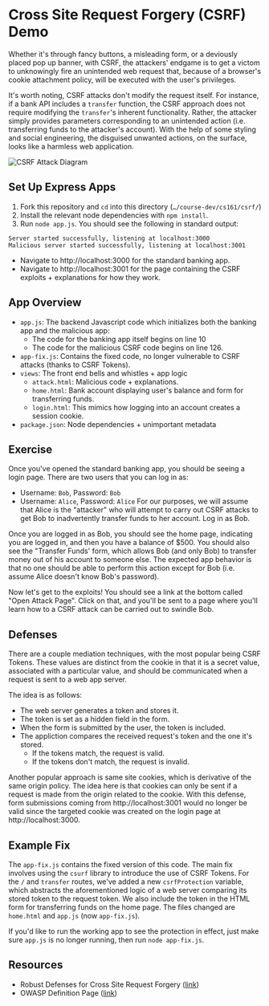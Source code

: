 # Cross Site Request Forgery (CSRF) Demo

Whether it's through fancy buttons, a misleading form, or a deviously placed pop up banner, with CSRF, the attackers' endgame is to get a victom to unknowingly fire an unintended web request that, because of a browser's cookie attachment policy, will be executed with the user's privileges.

It's worth noting, CSRF attacks don't modify the request itself. For instance, if a bank API includes a `transfer` function, the CSRF approach does not require modifying the `transfer`'s inherent functionality. Rather, the attacker simply provides parameters corresponding to an unintended action (i.e. transferring funds to the attacker's account). With the help of some styling and social engineering, the disguised unwanted actions, on the surface, looks like a harmless web application.

![CSRF Attack Diagram](https://www.acunetix.com/wp-content/uploads/2013/04/csrf.png)

## Set Up Express Apps
1. Fork this repository and `cd` into this directory (`…/course-dev/cs161/csrf/`)
2. Install the relevant node dependencies with `npm install`.
3. Run `node app.js`. You should see the following in standard output:
```
Server started successfully, listening at localhost:3000
Malicious server started successfully, listening at localhost:3001
```
* Navigate to http://localhost:3000 for the standard banking app.
* Navigate to http://localhost:3001 for the page containing the CSRF exploits + explanations for how they work.

## App Overview
* `app.js`: The backend Javascript code which initializes both the banking app and the malicious app:
  * The code for the banking app itself begins on line 10
  * The code for the malicious CSRF code begins on line 126.
* `app-fix.js`: Contains the fixed code, no longer vulnerable to CSRF attacks (thanks to CSRF Tokens).
* `views`: The front end bells and whistles + app logic
  * `attack.html`: Malicious code + explanations.
  * `home.html`: Bank account displaying user's balance and form for transferring funds.
  * `login.html`: This mimics how logging into an account creates a session cookie.
* `package.json`: Node dependencies + unimportant metadata

## Exercise
Once you've opened the standard banking app, you should be seeing a login page. There are two users that you can log in as:
  * Username: `Bob`, Password: `Bob`
  * Username: `Alice`, Password: `Alice`
For our purposes, we will assume that Alice is the "attacker" who will attempt to carry out CSRF attacks to get Bob to inadvertently transfer funds to her account. Log in as Bob.

Once you are logged in as Bob, you should see the home page, indicating you are logged in, and then you have a balance of $500. You should also see the "Transfer Funds' form, which allows Bob (and only Bob) to transfer money out of his account to someone else. The expected app behavior is that no one should be able to perform this action except for Bob (i.e. assume Alice doesn't know Bob's password).

Now let's get to the exploits! You should see a link at the bottom called "Open Attack Page". Click on that, and you'll be sent to a page where you'll learn how to a CSRF attack can be carried out to swindle Bob.

## Defenses
There are a couple mediation techniques, with the most popular being CSRF Tokens. These values are distinct from the cookie in that it is a secret value, associated with a particular value, and should be communicated when a request is sent to a web app server.

The idea is as follows:
* The web server generates a token and stores it.
* The token is set as a hidden field in the form.
* When the form is submitted by the user, the token is included.
* The appliction compares the received request's token and the one it's stored.
  * If the tokens match, the request is valid.
  * If the tokens don't match, the request is invalid.

Another popular approach is same site cookies, which is derivative of the same origin policy. The idea here is that cookies can only be sent if a request is made from the origin related to the cookie. With this defense, form submissions coming from http://localhost:3001 would no longer be valid since the targeted cookie was created on the login page at http://localhost:3000.

## Example Fix
The `app-fix.js` contains the fixed version of this code. The main fix involves using the `csurf` library to introduce the use of CSRF Tokens. For the `/` and `transfer` routes, we've added a new `csrfProtection` variable, which abstracts the aforementioned logic of a web server comparing its stored token to the request token. We also include the token in the HTML form for transferring funds on the home page. The files changed are `home.html` and `app.js` (now `app-fix.js`).

If you'd like to run the working app to see the protection in effect, just make sure `app.js` is no longer running, then run `node app-fix.js`.

## Resources
* Robust Defenses for Cross Site Request Forgery ([link](https://seclab.stanford.edu/websec/csrf/csrf.pdf))
* OWASP Definition Page ([link](https://owasp.org/www-community/attacks/csrf))
